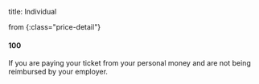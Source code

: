 title: Individual

from
{:class="price-detail"}

#### 100

If you are paying your ticket from your personal money and are not being reimbursed by your employer.

